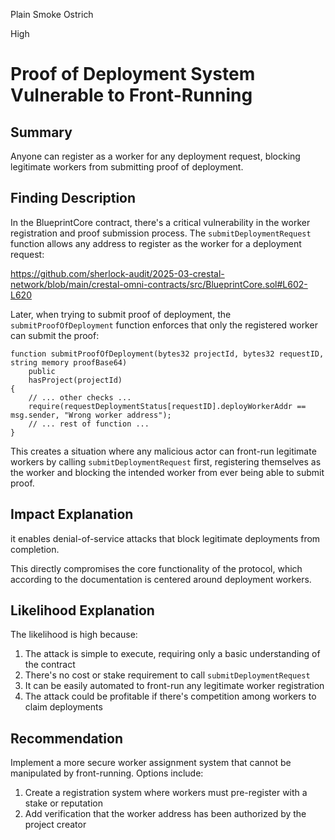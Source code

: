 Plain Smoke Ostrich

High

# Proof of Deployment System Vulnerable to Front-Running


## Summary
Anyone can register as a worker for any deployment request, blocking legitimate workers from submitting proof of deployment.

## Finding Description
In the BlueprintCore contract, there's a critical vulnerability in the worker registration and proof submission process. The `submitDeploymentRequest` function allows any address to register as the worker for a deployment request:

https://github.com/sherlock-audit/2025-03-crestal-network/blob/main/crestal-omni-contracts/src/BlueprintCore.sol#L602-L620

Later, when trying to submit proof of deployment, the `submitProofOfDeployment` function enforces that only the registered worker can submit the proof:

```solidity
function submitProofOfDeployment(bytes32 projectId, bytes32 requestID, string memory proofBase64)
    public
    hasProject(projectId)
{
    // ... other checks ...
    require(requestDeploymentStatus[requestID].deployWorkerAddr == msg.sender, "Wrong worker address");
    // ... rest of function ...
}
```

This creates a situation where any malicious actor can front-run legitimate workers by calling `submitDeploymentRequest` first, registering themselves as the worker and blocking the intended worker from ever being able to submit proof.

## Impact Explanation
it enables denial-of-service attacks that block legitimate deployments from completion. 

This directly compromises the core functionality of the protocol, which according to the documentation is centered around deployment workers.

## Likelihood Explanation
The likelihood is high because:
1. The attack is simple to execute, requiring only a basic understanding of the contract
2. There's no cost or stake requirement to call `submitDeploymentRequest`
3. It can be easily automated to front-run any legitimate worker registration
4. The attack could be profitable if there's competition among workers to claim deployments


## Recommendation
Implement a more secure worker assignment system that cannot be manipulated by front-running. Options include:

1. Create a registration system where workers must pre-register with a stake or reputation
2. Add verification that the worker address has been authorized by the project creator
